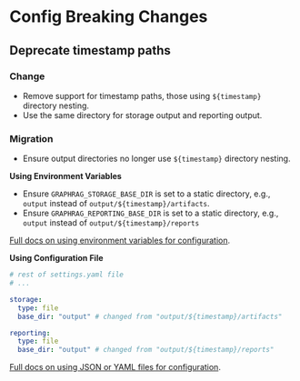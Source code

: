 # Config Breaking Changes

## Deprecate timestamp paths

### Change

- Remove support for timestamp paths, those using `${timestamp}` directory nesting. 
- Use the same directory for storage output and reporting output.

### Migration

- Ensure output directories no longer use `${timestamp}` directory nesting. 

**Using Environment Variables**

- Ensure `GRAPHRAG_STORAGE_BASE_DIR` is set to a static directory, e.g., `output` instead of `output/${timestamp}/artifacts`.
- Ensure `GRAPHRAG_REPORTING_BASE_DIR` is set to a static directory, e.g., `output` instead of `output/${timestamp}/reports`

[Full docs on using environment variables for configuration](https://microsoft.github.io/graphrag/posts/config/env_vars/).

**Using Configuration File**

```yaml
# rest of settings.yaml file
# ...

storage:
  type: file
  base_dir: "output" # changed from "output/${timestamp}/artifacts"

reporting:
  type: file
  base_dir: "output" # changed from "output/${timestamp}/reports"
```

[Full docs on using JSON or YAML files for configuration](https://microsoft.github.io/graphrag/posts/config/json_yaml/).
